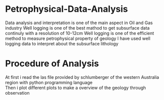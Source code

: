 # Petrophysical-Data-Analysis
Data analysis and interpretation is one of the main aspect in Oil and Gas industry
Well logging is one of the best mathod to get subsurface data continuly with a resolution of 10-12cm
Well logging is one of the efficient method to measure petrophysical property of geology
I have used well logging data to interpret about the subsurface lithology




# Procedure of Analysis
At first i read the las file provided by schlumberger of the western Australia region with python programming language\
Then i plot different plots to make a overview of the geology through observation

